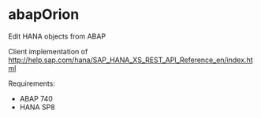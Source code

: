 # abapOrion

Edit HANA objects from ABAP

Client implementation of
http://help.sap.com/hana/SAP_HANA_XS_REST_API_Reference_en/index.html

Requirements:
* ABAP 740
* HANA SP8

